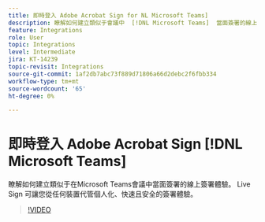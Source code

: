 ```yaml
---
title: 即時登入 Adobe Acrobat Sign for NL Microsoft Teams]
description: 瞭解如何建立類似于會議中  [!DNL Microsoft Teams]  當面簽署的線上簽署體驗
feature: Integrations
role: User
topic: Integrations
level: Intermediate
jira: KT-14239
topic-revisit: Integrations
source-git-commit: 1af2db7abc73f889d71806a66d2debc2f6fbb334
workflow-type: tm+mt
source-wordcount: '65'
ht-degree: 0%

---
```


# 即時登入 Adobe Acrobat Sign [!DNL Microsoft Teams]

瞭解如何建立類似于在Microsoft Teams會議中當面簽署的線上簽署體驗。 Live Sign 可讓您從任何裝置代管個人化、快速且安全的簽署體驗。

>[!VIDEO](https://video.tv.adobe.com/v/3425187?quality=12&learn=on&hidetitle=true)